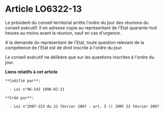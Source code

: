 # Article LO6322-13

Le président du conseil territorial arrête l'ordre du jour des réunions du conseil exécutif. Il en adresse copie au
représentant de l'Etat quarante-huit heures au moins avant la réunion, sauf en cas d'urgence.

A la demande du représentant de l'Etat, toute question relevant de la compétence de l'Etat est de droit inscrite à l'ordre du
jour.

Le conseil exécutif ne délibère que sur les questions inscrites à l'ordre du jour.

**Liens relatifs à cet article**

	**Codifié par**:

	  - Loi n°96-142 1996-02-21

	**Créé par**:

	  - Loi n°2007-223 du 21 février 2007 - art. 5 () JORF 22 février 2007
